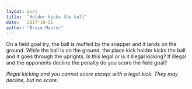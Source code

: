 ```yaml
---
layout: post
title:  "Holder kicks the ball"
date:   2017-10-21
author: "Bruce Maurer"
---
```


On a field goal try, the ball is muffed by the snapper and it lands on the
ground. While the ball is on the ground, the place kick holder kicks the ball
and it goes through the uprights. Is this legal or is it illegal kicking? If
illegal and the opponents decline the penalty do you score the field goal?

*Illegal kicking and you cannot score except with a legal kick. They may decline,
but no score.*
